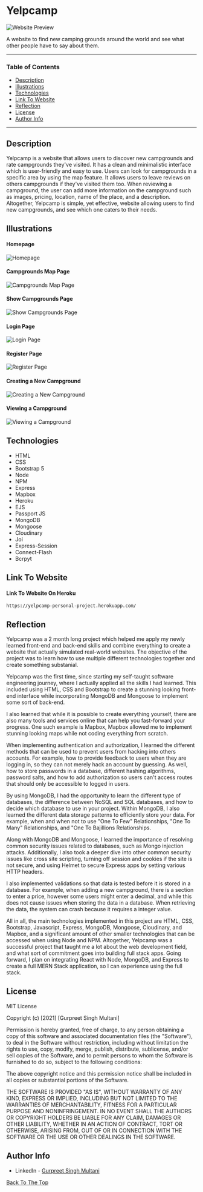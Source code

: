 
# Yelpcamp

![Website Preview](https://github.com/GURPREETSINGHMULTANI/Yelpcamp-Project/blob/master/Images/yelpcamp-personal-project.herokuapp.com_campgrounds.png?raw=true)

A website to find new camping grounds around the world and see what other people have to say about them.

---

### Table of Contents

- [Description](#description)
- [Illustrations](#illustrations)
- [Technologies](#technologies)
- [Link To Website](#link-to-website)
- [Reflection](#reflection)
- [License](#license)
- [Author Info](#author-info)

---

## Description

Yelpcamp is a website that allows users to discover new campgrounds and rate campgrounds they've visited. It has a clean and minimalistic interface which is user-friendly and easy to use. Users can look for campgrounds in a specific area by using the map feature. It allows users to leave reviews on others campgrounds if they've visited them too. When reviewing a campground, the user can add more information on the campground such as images, pricing, location, name of the place, and a description. Altogether, Yelpcamp is simple, yet effective, website allowing users to find new campgrounds, and see which one caters to their needs.

## Illustrations

#### Homepage

![Homepage](https://github.com/GURPREETSINGHMULTANI/Yelpcamp-Project/blob/master/Images/yelpcamp-personal-project.herokuapp.com_.png?raw=true)

#### Campgrounds Map Page

![Campgrounds Map Page](https://github.com/GURPREETSINGHMULTANI/Yelpcamp-Project/blob/master/Images/yelpcamp-personal-project.herokuapp.com_campgrounds.png?raw=true)

#### Show Campgrounds Page

![Show Campgrounds Page](https://github.com/GURPREETSINGHMULTANI/Yelpcamp-Project/blob/master/Images/yelpcamp-personal-project.herokuapp.com_campgrounds%20(2).png?raw=true)

#### Login Page

![Login Page](https://github.com/GURPREETSINGHMULTANI/Yelpcamp-Project/blob/master/Images/yelpcamp-personal-project.herokuapp.com_login.png?raw=true)

#### Register Page
![Register Page](https://github.com/GURPREETSINGHMULTANI/Yelpcamp-Project/blob/master/Images/yelpcamp-personal-project.herokuapp.com_register.png?raw=true)

#### Creating a New Campground

![Creating a New Campground](https://github.com/GURPREETSINGHMULTANI/Yelpcamp-Project/blob/master/Images/yelpcamp-personal-project.herokuapp.com_campgrounds_new.png?raw=true)

#### Viewing a Campground

![Viewing a Campground](https://github.com/GURPREETSINGHMULTANI/Yelpcamp-Project/blob/master/Images/yelpcamp-personal-project.herokuapp.com_campgrounds_6115a57217a4510015abd5d5.png?raw=true)

## Technologies

- HTML
- CSS
- Bootstrap 5
- Node 
- NPM
- Express
- Mapbox
- Heroku
- EJS
- Passport JS
- MongoDB
- Mongoose 
- Cloudinary 
- Joi
- Express-Session
- Connect-Flash
- Bcrpyt

## Link To Website

#### Link To Website On Heroku

`https://yelpcamp-personal-project.herokuapp.com/`

## Reflection

Yelpcamp was a 2 month long project which helped me apply my newly learned front-end and back-end skills and combine everything to create a website that actually simulated real-world websites. The objective of the project was to learn how to use multiple different technologies together and create something substanial. 

Yelpcamp was the first time, since starting my self-taught software engineering journey, where I actually applied all the skills I had learned. This included using HTML, CSS and Bootstrap to create a stunning looking front-end interface while incorporating MongoDB and Mongoose to implement some sort of back-end. 

I also learned that while it is possible to create everything yourself, there are also many tools and services online that can help you fast-forward your progress. One such example is Mapbox, Mapbox allowed me to implement stunning looking maps while not coding everything from scratch. 

When implementing authentication and authorization, I learned the different methods that can be used to prevent users from hacking into others accounts. For example, how to provide feedback to users when they are logging in, so they can not merely hack an account by guessing. As well, how to store passwords in a database, different hashing algorithms, password salts, and how to add authorization so users can't access routes that should only be accessible to logged in users.

By using MongoDB, I had the opportunity to learn the different type of databases, the difference between NoSQL and SQL databases, and how to decide which database to use in your project. Within MongoDB, I also learned the different data storage patterns to efficiently store your data. For example, when and when not to use "One To Few" Relationships, "One To Many" Relationships, and "One To Bajillions Relationships.

Along with MongoDB and Mongoose, I learned the importance of resolving common security issues related to databases, such as Mongo injection attacks. Additionally, I also took a deeper dive into other common security issues like cross site scripting, turning off session and cookies if the site is not secure, and using Helmet to secure Express apps by setting various HTTP headers.

I also implemented validations so that data is tested before it is stored in a database. For example, when adding a new campground, there is a section to enter a price, however some users might enter a decimal, and while this does not cause issues when storing the data in a database. When retrieving the data, the system can crash because it requires a integer value. 

All in all, the main technologies implemented in this project are HTML, CSS, Bootstrap, Javascript, Express, MongoDB, Mongoose, Cloudinary, and Mapbox, and a significant amount of other smaller technologies that can be accessed when using Node and NPM. Altogether, Yelpcamp was a successful project that taught me a lot about the web development field, and what sort of commitment goes into building full stack apps. Going forward, I plan on integrating React with Node, MongoDB, and Express to create a full MERN Stack application, so I can experience using the full stack.

## License

MIT License

Copyright (c) [2021] [Gurpreet Singh Multani]

Permission is hereby granted, free of charge, to any person obtaining a copy
of this software and associated documentation files (the "Software"), to deal
in the Software without restriction, including without limitation the rights
to use, copy, modify, merge, publish, distribute, sublicense, and/or sell
copies of the Software, and to permit persons to whom the Software is
furnished to do so, subject to the following conditions:

The above copyright notice and this permission notice shall be included in all
copies or substantial portions of the Software.

THE SOFTWARE IS PROVIDED "AS IS", WITHOUT WARRANTY OF ANY KIND, EXPRESS OR
IMPLIED, INCLUDING BUT NOT LIMITED TO THE WARRANTIES OF MERCHANTABILITY,
FITNESS FOR A PARTICULAR PURPOSE AND NONINFRINGEMENT. IN NO EVENT SHALL THE
AUTHORS OR COPYRIGHT HOLDERS BE LIABLE FOR ANY CLAIM, DAMAGES OR OTHER
LIABILITY, WHETHER IN AN ACTION OF CONTRACT, TORT OR OTHERWISE, ARISING FROM,
OUT OF OR IN CONNECTION WITH THE SOFTWARE OR THE USE OR OTHER DEALINGS IN THE
SOFTWARE.

## Author Info

- LinkedIn - [Gurpreet Singh Multani](https://ca.linkedin.com/in/gurpreet-singh-multani-0a277a203?trk=people-guest_people_search-card)

[Back To The Top](#Yelpcamp)
